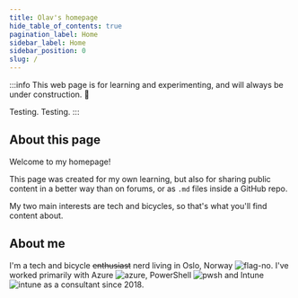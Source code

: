 ```yaml
---
title: Olav's homepage
hide_table_of_contents: true
pagination_label: Home
sidebar_label: Home
sidebar_position: 0
slug: /
---
```


:::info
This web page is for learning and experimenting, and will always be under construction. 🔨

Testing. Testing.
:::

## About this page

Welcome to my homepage!

This page was created for my own learning, but also for sharing public content in a better way than on forums, or as `.md` files inside a GitHub repo.

My two main interests are tech and bicycles, so that's what you'll find content about.

## About me

I'm a tech and bicycle ~~enthusiast~~ nerd living in Oslo, Norway ![flag-no](/img/flag-no.svg). I've worked primarily with Azure ![azure](/img/azure.svg), PowerShell ![pwsh](/img/pwsh.svg) and Intune ![intune](/img/intune.svg) as a consultant since 2018.
